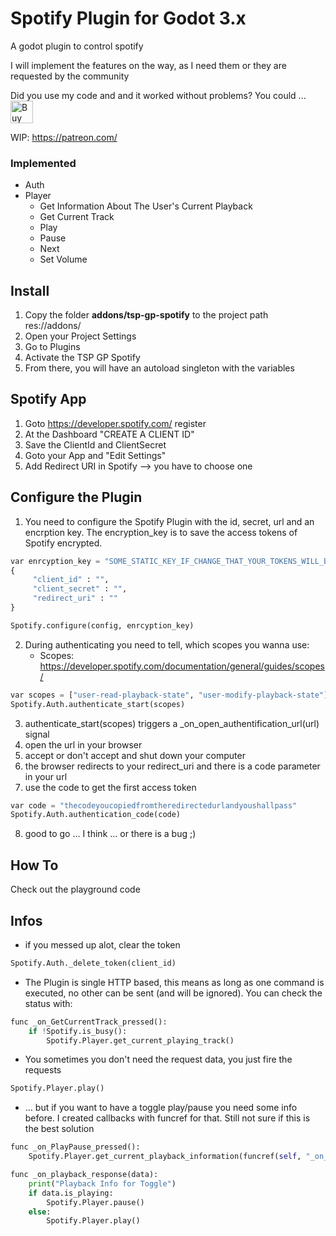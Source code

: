 # Spotify Plugin for Godot 3.x
A godot plugin to control spotify

I will implement the features on the way, as I need them or they are requested by the community

Did you use my code and and it worked without problems? You could ...<br>
<a href='https://ko-fi.com/T6T31O7TS' target='_blank'><img height='36' style='border:0px;height:36px;' src='https://cdn.ko-fi.com/cdn/kofi1.png?v=2' border='0' alt='Buy Me a Coffee at ko-fi.com' /></a>

WIP: https://patreon.com/

### Implemented
- Auth
- Player
	- Get Information About The User's Current Playback
	- Get Current Track
	- Play
	- Pause
	- Next
	- Set Volume

## Install

1. Copy the folder **addons/tsp-gp-spotify** to the project path res://addons/
2. Open your Project Settings
3. Go to Plugins
4. Activate the TSP GP Spotify
5. From there, you will have an autoload singleton with the variables 

## Spotify App

1. Goto https://developer.spotify.com/ register
2. At the Dashboard "CREATE A CLIENT ID"
3. Save the ClientId and ClientSecret
4. Goto your App and "Edit Settings"
5. Add Redirect URI in Spotify --> you have to choose one

## Configure the Plugin
1. You need to configure the Spotify Plugin with the id, secret, url and an encrption key. The encryption_key is to save the access tokens of Spotify encrypted.

```python
var enrcyption_key = "SOME_STATIC_KEY_IF_CHANGE_THAT_YOUR_TOKENS_WILL_BE_DELETE_AND_YOU_SHALL_NOT_PASS"
{
	 "client_id" : "",
	 "client_secret" : "",
	 "redirect_uri" : ""
}

Spotify.configure(config, enrcyption_key)
```

2. During authenticating you need to tell, which scopes you wanna use: 
	- Scopes: https://developer.spotify.com/documentation/general/guides/scopes/
```python
var scopes = ["user-read-playback-state", "user-modify-playback-state"]
Spotify.Auth.authenticate_start(scopes)	
```

3. authenticate_start(scopes) triggers a _on_open_authentification_url(url) signal
4. open the url in your browser
5. accept or don't accept and shut down your computer
6. the browser redirects to your redirect_uri and there is a code parameter in your url
7. use the code to get the first access token

```python
var code = "thecodeyoucopiedfromtheredirectedurlandyoushallpass"
Spotify.Auth.authentication_code(code)
```

8. good to go ... I think ... or there is a bug ;)

## How To
Check out the playground code

## Infos

- if you messed up alot, clear the token
```python
Spotify.Auth._delete_token(client_id)
```

- The Plugin is single HTTP based, this means as long as one command is executed, no other can be sent (and will be ignored). You can check the status with:
```python
func _on_GetCurrentTrack_pressed():
	if !Spotify.is_busy():
		Spotify.Player.get_current_playing_track()
```

- You sometimes you don't need the request data, you just fire the requests
```python
Spotify.Player.play()
```

- ... but if you want to have a toggle play/pause you need some info before. I created callbacks with funcref for that. Still not sure if this is the best solution
```python
func _on_PlayPause_pressed():
	Spotify.Player.get_current_playback_information(funcref(self, "_on_playback_response"))

func _on_playback_response(data):
	print("Playback Info for Toggle")
	if data.is_playing:
		Spotify.Player.pause()
	else:
		Spotify.Player.play()

```

